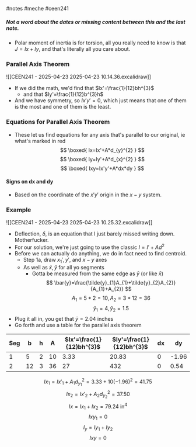 #notes #meche  #ceen241
##### Not a word about the dates or missing content between this and the last note.

- Polar moment of inertia is for torsion, all you really need to know is that $J=Ix+Iy$, and that's literally all you care about.
### Parallel Axis Theorem
![[CEEN241 - 2025-04-23 2025-04-23 10.14.36.excalidraw]]
- If we did the math, we'd find that $Ix'=\frac{1}{12}bh^{3}$
	- and that $Iy'=\frac{1}{12}b^{3}h$
- And we have symmetry, so $Ix'y'=0$, which just means that one of them is the most and one of them is the least.

### Equations for Parallel Axis Theorem 
- These let us find equations for any axis that's parallel to our original, ie what's marked in red
$$
\boxed{
Ix=Ix'+A*d_{y}^{2}
}
$$
$$
\boxed{
Iy=Iy'+A*d_{x}^{2}
}
$$
$$
\boxed{
Ixy=Ix'y'+A*dx*dy
}
$$
#### Signs on dx and dy
- Based on the coordinate of the $x'y'$ origin in the $x-y$ system.

### Example
![[CEEN241 - 2025-04-23 2025-04-23 10.25.32.excalidraw]]
- Deflection, $\delta$, is an equation that I just barely missed writing down. Motherfucker.
- For our solution, we're just going to use the classic $I=I'+Ad^{2}$
- Before we can actually do anything, we do in fact need to find centroid.
	- Step 1a, draw $x_{1}',y'$, and $x-y$ axes
	- As well as $\tilde{x},\tilde{y}$ for all yo segments
		- Gotta be measured from the same edge as $\bar{y}$ (or like $\bar{x}$)
$$
\bar{y}=\frac{\tilde{y}_{1}A_{1}+\tilde{y}_{2}A_{2}}{A_{1}+A_{2}}
$$
$$
A_{1}=5*2=10, A_{2}=3*12=36
$$
$$
\tilde{y}_{1}=4, \tilde{y}_{2}=1.5
$$
- Plug it all in, you get that $\bar{y}=2.04$ inches
- Go forth and use a table for the parallel axis theorem

| Seg | b   | h   | A   | $Ix'=\frac{1}{12}bh^{3}$ | $Iy'=\frac{1}{12}bh^{3}$ | dx  | dy    |
| --- | --- | --- | --- | ------------------------ | ------------------------ | --- | ----- |
| 1   | 5   | 2   | 10  | 3.33                     | 20.83                    | 0   | -1.96 |
| 2   | 12  | 3   | 36  | 27                       | 432                      | 0   | 0.54  |
$$
Ix_{1}=Ix'_{1}+A_{1}d_{y_{1}}^{2} = 3.33+10(-1.96)^{2}=41.75
$$
$$
Ix_{2}=Ix'_{2}+A_{2}d_{y_{2}}^{2}=37.50
$$
$$
Ix=Ix_{1}+Ix_{2}=79.24 \text{ in}^{4}
$$
$$
Ixy_{1}=0
$$
$$
I_{y}=Iy_{1}+Iy_{2}
$$
$$
Ixy=0
$$
